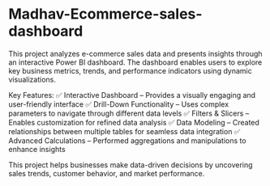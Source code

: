 # Madhav-Ecommerce-sales-dashboard
This project analyzes e-commerce sales data and presents insights through an interactive Power BI dashboard. The dashboard enables users to explore key business metrics, trends, and performance indicators using dynamic visualizations.

Key Features:
✅ Interactive Dashboard – Provides a visually engaging and user-friendly interface
✅ Drill-Down Functionality – Uses complex parameters to navigate through different data levels
✅ Filters & Slicers – Enables customization for refined data analysis
✅ Data Modeling – Created relationships between multiple tables for seamless data integration
✅ Advanced Calculations – Performed aggregations and manipulations to enhance insights

This project helps businesses make data-driven decisions by uncovering sales trends, customer behavior, and market performance. 
